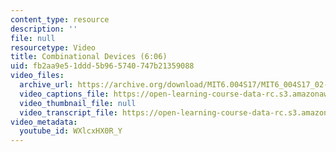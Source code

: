 ```yaml
---
content_type: resource
description: ''
file: null
resourcetype: Video
title: Combinational Devices (6:06)
uid: fb2aa9e5-1ddd-5b96-5740-747b21359088
video_files:
  archive_url: https://archive.org/download/MIT6.004S17/MIT6_004S17_02-02-04_300k.mp4
  video_captions_file: https://open-learning-course-data-rc.s3.amazonaws.com/6-004-computation-structures-spring-2017/9d8a67e0705a5434b0c18e5690fa46db_WXlcxHX0R_Y.vtt
  video_thumbnail_file: null
  video_transcript_file: https://open-learning-course-data-rc.s3.amazonaws.com/6-004-computation-structures-spring-2017/86f632af4e14917f4740ffe8df023b1f_WXlcxHX0R_Y.pdf
video_metadata:
  youtube_id: WXlcxHX0R_Y
---
```


